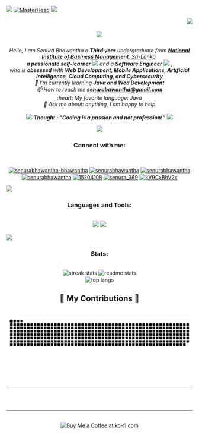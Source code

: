 <a href="https://www.youtube.com/watch?v=dQw4w9WgXcQ"><img src="https://user-images.githubusercontent.com/73097560/115834477-dbab4500-a447-11eb-908a-139a6edaec5c.gif"></a>
[![MasterHead](https://user-images.githubusercontent.com/22107794/139580686-887df369-edb8-4bc8-b607-4fbf6d7e4866.gif)](https://rishavchanda.io)
<a href="https://www.youtube.com/watch?v=dQw4w9WgXcQ"><img src="https://user-images.githubusercontent.com/73097560/115834477-dbab4500-a447-11eb-908a-139a6edaec5c.gif"></a>

<img align="right" src="https://visitor-badge.laobi.icu/badge?page_id=senurabhawantha.senurabhawantha" />

<h1 align="center">
    <img src="https://readme-typing-svg.herokuapp.com/?font=Righteous&size=35&center=true&vCenter=true&width=500&height=70&duration=4000&lines=Hi+There!+👋;+I'm+Senura+Bhawantha!;" />
</h1>

 <p align="center">
  <em>
    Hello, I am Senura Bhawantha a <b>Third year</b> undergraduate from <a href="https://www.nibm.lk/"> <b>National Institute of Business Management</b>, Sri-Lanka</a>. <br>
    <b>a passionate self-learner</b> <img src="https://github.com/TheDudeThatCode/TheDudeThatCode/blob/master/Assets/Developer.gif" width="30px"> and a <b>Software Engineer</b>&nbsp;<img src="https://github.com/TheDudeThatCode/TheDudeThatCode/blob/master/Assets/Designer.gif" width="36px">&nbsp,<br>who is <b>obsessed</b>
    with <b>Web Development, Mobile Applications, Artificial Intelligence, Cloud Computing, and Cybersecurity</b><br>
      🌱 I’m currently learning <b>Java and Wed Development</b><br>
      📫 How to reach me <a href="mailto:senurabawantha@gmail.com"><b>senurabawantha@gmail.com</b></a><br>
      :heart: My favorite language: Java <br>
      💬 Ask me about: anything, I am happy to help <br>
      <br>
  </em> 
  <img src="https://media.giphy.com/media/gH3LO09IOiZIqePwv9/giphy.gif" width="50" /> <b><i align="center">Thought : "Coding is a passion and not profession!”</i></b> <img src="https://media.giphy.com/media/qjqUcgIyRjsl2/giphy.gif" width="50" />
     <p align="center">
     <a href="https://www.youtube.com/watch?v=dQw4w9WgXcQ"><img src="https://user-images.githubusercontent.com/73097560/115834477-dbab4500-a447-11eb-908a-139a6edaec5c.gif"></a>
</p>
 <h3 align="center">Connect with me:</h3>
 <br>
<p align="center">
<a href="https://linkedin.com/in/senura-bhawantha/" target="blank"><img align="center" src="https://raw.githubusercontent.com/rahuldkjain/github-profile-readme-generator/master/src/images/icons/Social/linked-in-alt.svg" alt="senurabhawantha-bhawantha" height="30" width="40" /></a>
<a href="https://fb.com/senura.bawantha" target="blank"><img align="center" src="https://raw.githubusercontent.com/rahuldkjain/github-profile-readme-generator/master/src/images/icons/Social/facebook.svg" alt="senurabhawantha" height="30" width="40" /></a>
<a href="https://www.instagram.com/senurabhawantha/" target="blank"><img align="center" src="https://raw.githubusercontent.com/rahuldkjain/github-profile-readme-generator/master/src/images/icons/Social/instagram.svg" alt="senurabhawantha" height="30" width="40" /></a>
<a href="https://x.com/senurabhawantha" target="blank"><img align="center" src="https://raw.githubusercontent.com/rahuldkjain/github-profile-readme-generator/master/src/images/icons/Social/twitter.svg" alt="senurabhawantha" height="30" width="40" /></a>
<a href="https://stackoverflow.com/users/15204108" target="blank"><img align="center" src="https://raw.githubusercontent.com/rahuldkjain/github-profile-readme-generator/master/src/images/icons/Social/stack-overflow.svg" alt="15204108" height="30" width="40" /></a>
<a href="https://www.hackerrank.com/senura_369" target="blank"><img align="center" src="https://raw.githubusercontent.com/rahuldkjain/github-profile-readme-generator/master/src/images/icons/Social/hackerrank.svg" alt="senura_369" height="30" width="40" /></a>
<a href="https://discord.gg/kV9CxBhV2x" target="blank"><img align="center" src="https://raw.githubusercontent.com/rahuldkjain/github-profile-readme-generator/master/src/images/icons/Social/discord.svg" alt="kV9CxBhV2x" height="30" width="40" /></a>
</p>
 <a href="https://www.youtube.com/watch?v=dQw4w9WgXcQ"><img src="https://user-images.githubusercontent.com/73097560/115834477-dbab4500-a447-11eb-908a-139a6edaec5c.gif"></a>
 
<h3 align="center">Languages and Tools:</h3>
<br/>
<div align="center">
    <img src="https://skillicons.dev/icons?i=c,python,java,javascript,linux,html,css,php" />
    <img src="https://skillicons.dev/icons?i=vscode,viusalstudio,github,figma,androidstudio,idea,pycharm,mysql,arduino,stackoverflow,git,github,dotnet,illustrator,photoshop" /><br>
</div>
<br>
 <a href="https://www.youtube.com/watch?v=dQw4w9WgXcQ"><img src="https://user-images.githubusercontent.com/73097560/115834477-dbab4500-a447-11eb-908a-139a6edaec5c.gif"></a>
<br/>
<h3 align="center">Stats:</h3>
<br>
<div align=center>
  <img width=390 src="https://github-readme-streak-stats-salesp07.vercel.app/?user=salesp07&count_private=true&theme=react&border_radius=10" alt="streak stats"/>
  <img width=390 src="https://github-readme-stats-salesp07.vercel.app/api?username=salesp07&count_private=true&show_icons=true&theme=react&rank_icon=github&border_radius=10" alt="readme stats" />
  <br/>
  <img width=325 align="center" src="https://github-readme-stats-salesp07.vercel.app/api/top-langs/?username=salesp07&hide=HTML&langs_count=8&layout=compact&theme=react&border_radius=10&size_weight=0.5&count_weight=0.5&exclude_repo=github-readme-stats" alt="top langs" />
</div>

<div align="center">
  <h2>🐍 My Contributions 🐍</h2>
  <br>
  <img alt="snake eating my contributions" src="https://raw.githubusercontent.com/salesp07/salesp07/output/github-contribution-grid-snake.svg" />
  
  <br/><br/><br/>
</div>

<hr/>



<br/><br/>

<hr/>

<br/>

<div align="center">
<a href='https://ko-fi.com/V7V4RAK9C' target='_blank'><img height='64' style='border:0px;height:64px;' src='https://storage.ko-fi.com/cdn/kofi1.png?v=3' border='0' alt='Buy Me a Coffee at ko-fi.com' /></a>
</div>

<br/>
